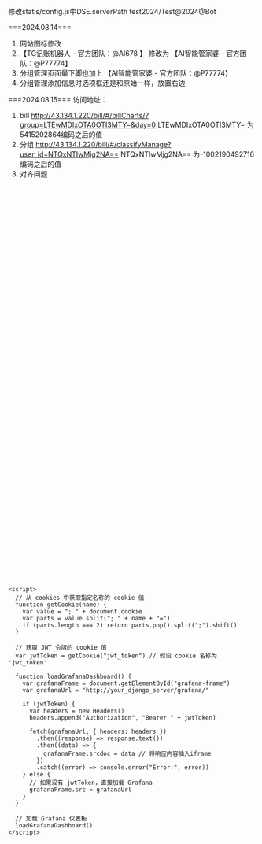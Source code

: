 




修改statis/config.js中DSE.serverPath
test2024/Test@2024@Bot

===2024.08.14===
1. 网站图标修改
2. 【TG记账机器人 - 官方团队：@AI678 】 修改为 【AI智能管家婆 - 官方团队：@P77774】
3.  分组管理页面最下脚也加上 【AI智能管家婆 - 官方团队：@P77774】
4.  分组管理添加信息时选项框还是和原始一样，放置右边



===2024.08.15===
访问地址：
1. bill   http://43.134.1.220/bill/#/billCharts/?group=LTEwMDIxOTA0OTI3MTY=&day=0
   LTEwMDIxOTA0OTI3MTY= 为5415202864编码之后的值
2. 分组  http://43.134.1.220/bill/#/classifyManage?user_id=NTQxNTIwMjg2NA==
   NTQxNTIwMjg2NA==   为-1002190492716编码之后的值
3. 对齐问题   


<!DOCTYPE html>
<html lang="en">
  <head>
    <meta charset="UTF-8" />
    <meta name="viewport" content="width=device-width, initial-scale=1.0" />
    <title>Grafana Dashboard</title>
  </head>
  <body>
    <iframe id="grafana-frame" src="" width="100%" height="800" frameborder="0"></iframe>

    <script>
      // 从 cookies 中获取指定名称的 cookie 值
      function getCookie(name) {
        var value = "; " + document.cookie
        var parts = value.split("; " + name + "=")
        if (parts.length === 2) return parts.pop().split(";").shift()
      }

      // 获取 JWT 令牌的 cookie 值
      var jwtToken = getCookie("jwt_token") // 假设 cookie 名称为 'jwt_token'

      function loadGrafanaDashboard() {
        var grafanaFrame = document.getElementById("grafana-frame")
        var grafanaUrl = "http://your_django_server/grafana/"

        if (jwtToken) {
          var headers = new Headers()
          headers.append("Authorization", "Bearer " + jwtToken)

          fetch(grafanaUrl, { headers: headers })
            .then((response) => response.text())
            .then((data) => {
              grafanaFrame.srcdoc = data // 将响应内容插入iframe
            })
            .catch((error) => console.error("Error:", error))
        } else {
          // 如果没有 jwtToken，直接加载 Grafana
          grafanaFrame.src = grafanaUrl
        }
      }

      // 加载 Grafana 仪表板
      loadGrafanaDashboard()
    </script>
  </body>
</html>
